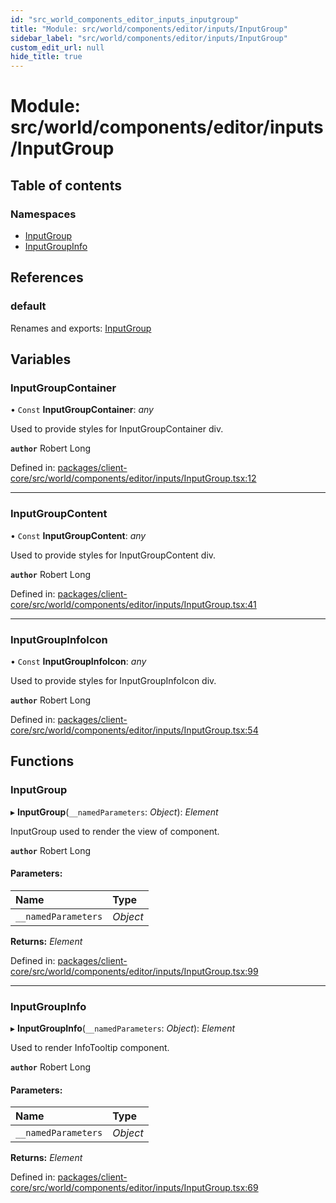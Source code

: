 ```yaml
---
id: "src_world_components_editor_inputs_inputgroup"
title: "Module: src/world/components/editor/inputs/InputGroup"
sidebar_label: "src/world/components/editor/inputs/InputGroup"
custom_edit_url: null
hide_title: true
---
```


# Module: src/world/components/editor/inputs/InputGroup

## Table of contents

### Namespaces

- [InputGroup](src_world_components_editor_inputs_inputgroup.inputgroup.md)
- [InputGroupInfo](src_world_components_editor_inputs_inputgroup.inputgroupinfo.md)

## References

### default

Renames and exports: [InputGroup](src_world_components_editor_inputs_inputgroup.md#inputgroup)

## Variables

### InputGroupContainer

• `Const` **InputGroupContainer**: *any*

Used to provide styles for InputGroupContainer div.

**`author`** Robert Long

Defined in: [packages/client-core/src/world/components/editor/inputs/InputGroup.tsx:12](https://github.com/xr3ngine/xr3ngine/blob/673ad6a5f/packages/client-core/src/world/components/editor/inputs/InputGroup.tsx#L12)

___

### InputGroupContent

• `Const` **InputGroupContent**: *any*

Used to provide styles for InputGroupContent div.

**`author`** Robert Long

Defined in: [packages/client-core/src/world/components/editor/inputs/InputGroup.tsx:41](https://github.com/xr3ngine/xr3ngine/blob/673ad6a5f/packages/client-core/src/world/components/editor/inputs/InputGroup.tsx#L41)

___

### InputGroupInfoIcon

• `Const` **InputGroupInfoIcon**: *any*

Used to provide styles for InputGroupInfoIcon div.

**`author`** Robert Long

Defined in: [packages/client-core/src/world/components/editor/inputs/InputGroup.tsx:54](https://github.com/xr3ngine/xr3ngine/blob/673ad6a5f/packages/client-core/src/world/components/editor/inputs/InputGroup.tsx#L54)

## Functions

### InputGroup

▸ **InputGroup**(`__namedParameters`: *Object*): *Element*

InputGroup used to render the view of component.

**`author`** Robert Long

#### Parameters:

Name | Type |
:------ | :------ |
`__namedParameters` | *Object* |

**Returns:** *Element*

Defined in: [packages/client-core/src/world/components/editor/inputs/InputGroup.tsx:99](https://github.com/xr3ngine/xr3ngine/blob/673ad6a5f/packages/client-core/src/world/components/editor/inputs/InputGroup.tsx#L99)

___

### InputGroupInfo

▸ **InputGroupInfo**(`__namedParameters`: *Object*): *Element*

Used to render InfoTooltip component.

**`author`** Robert Long

#### Parameters:

Name | Type |
:------ | :------ |
`__namedParameters` | *Object* |

**Returns:** *Element*

Defined in: [packages/client-core/src/world/components/editor/inputs/InputGroup.tsx:69](https://github.com/xr3ngine/xr3ngine/blob/673ad6a5f/packages/client-core/src/world/components/editor/inputs/InputGroup.tsx#L69)
